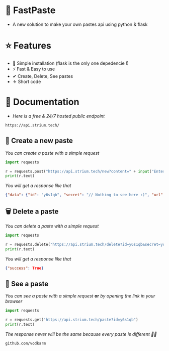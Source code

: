 # 🚀 FastPaste

- A new solution to make your own pastes api using python & flask

# ⭐ Features

- 🧬 Simple installation (flask is the only one depedencie !)
- ⚡ Fast & Easy to use
- ✔ Create, Delete, See pastes
- ⚜ Short code

# 📖 Documentation

- *Here is a free & 24/7 hosted public endpoint*

```https://api.strium.tech/```

## 📜 Create a new paste

*You can create a paste with a simple request*

```python
import requests

r = requests.post("https://api.strium.tech/new?content=" + input("Enter your text >>> "))
print(r.text)
```

*You will get a response like that*

```json
{"data": {"id": "y6s1qb", "secret": "// Nothing to see here :)", "url": "http://api.strium.tech/paste?id=y6s1qb"}, "success": true}
```

## 🗑️ Delete a paste

*You can delete a paste with a simple request*

```python
import requests

r = requests.delete("https://api.strium.tech/delete?id=y6s1qb&secret=yourSecret")
print(r.text)
```

*You will get a response like that*

```json
{"success": True}
```

## 👀 See a paste

*You can see a paste with a simple request* **or** *by opening the link in your browser*

```python
import requests

r = requests.get("https://api.strium.tech/paste?id=y6s1qb")
print(r.text)
```

*The response never will be the same because every paste is different 🤷‍♂️*

```github.com/vodkarm```
